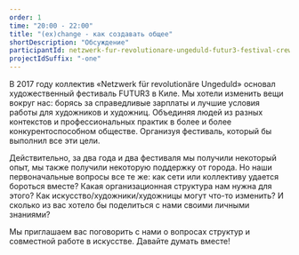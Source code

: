 ```yaml
---
order: 1
time: "20:00 - 22:00"
title: "(ex)change - как создавать общее"
shortDescription: "Обсуждение"
participantId: netzwerk-fur-revolutionare-ungeduld-futur3-festival-crew
projectIdSuffix: "-one"
---
```


В 2017 году коллектив «Netzwerk für revolutionäre Ungeduld» основал художественный фестиваль FUTUR3 в Киле. Мы хотели изменить вещи вокруг нас: борясь за справедливые зарплаты и лучшие условия работы для художников и художниц. Объединяя людей из разных контекстов и профессиональных практик в более и более конкурентоспособном обществе. Организуя фестиваль, который бы выполнил все эти цели.

Действительно, за два года и два фестиваля мы получили некоторый опыт, мы также получили некоторую поддержку от города. Но наши первоначальные вопросы все те же: как сети или коллективу удается бороться вместе? Какая организационная структура нам нужна для этого? Как искусство/художники/художницы могут что-то изменить? И сколько из вас хотело бы поделиться с нами своими личными знаниями?

Мы приглашаем вас поговорить с нами о вопросах структур и совместной работе в искусстве. Давайте думать вместе!
